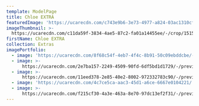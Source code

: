 ```yaml
---
template: ModelPage
title: Chloe EXTRA
featuredImage: 'https://ucarecdn.com/c743e9b6-3e73-4977-a824-03ac1310cff2/'
imageThumbnail: >-
  https://ucarecdn.com/c11da59f-3834-4ae5-87c2-fa01a14455ee/-/crop/1515x1825/175,484/-/preview/
firstName: Chloe EXTRA
collection: Extras
imagePortfolio:
  - image: 'https://ucarecdn.com/8f68c54f-4eb7-4f4c-8b91-50c09ebddcbe/-/preview/'
  - image: >-
      https://ucarecdn.com/2e7ba157-2249-4509-90fd-6df5bd1d1729/-/preview/-/rotate/90/
  - image: >-
      https://ucarecdn.com/11eed378-2e85-40e2-8002-972332783c90/-/preview/-/rotate/90/
  - image: 'https://ucarecdn.com/4c7ce5ca-aac3-45d1-a6ce-6667e0104221/'
  - image: >-
      https://ucarecdn.com/f215cf30-4a3e-463a-8e70-97dc13ef2f31/-/preview/-/rotate/90/
---
```


